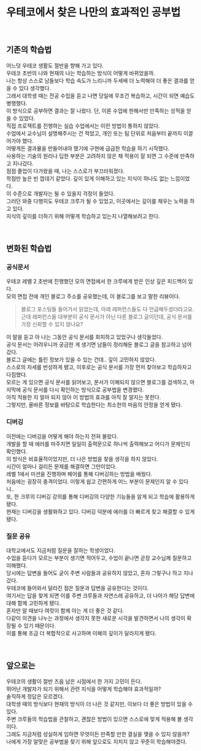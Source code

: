 # 우테코에서 찾은 나만의 효과적인 공부법

<br/>

## 기존의 학습법

어느덧 우테코 생활도 절반을 향해 가고 있다.<br/>
우테코 초반의 나와 현재의 나는 학습하는 방식이 어떻게 바뀌었을까.<br/>
나는 항상 스스로 남들보다 학습 속도가 느리니까 두세배 더 노력해야 더 좋은 결과를 얻을 수 있다 생각했다.<br/>
그래서 대학생 때는 전공 수업을 듣고 나면 당일에 무조건 복습하고, 시간이 되면 예습도 병행했다.<br/>
이 방식으로 공부하면 결과는 잘 나왔다. 단, 이론 수업에 한해서만 만족하는 성적을 얻을 수 있었다.<br/>
직접 프로젝트를 진행하는 실습 수업에서는 이런 방법이 통하지 않았다.<br/>
수업에서 교수님이 설명해주시는 건 적었고, 개인 또는 팀 단위로 처음부터 끝까지 이끌어가야 했다.<br/>
어떻게든 결과물을 만들어내야 했기에 구현에 급급한 학습을 하기 시작했다.<br/>
사용하는 기술의 원리나 딥한 부분은 고려하지 않은 채 적용이 잘 되면 그 수준에 만족하고 지나갔다.<br/>
점점 졸업이 다가왔을 때, 나는 스스로가 부끄러워졌다.<br/>
학점만 높은 빈 껍데기 같았다. 깊이 있게 이해하고 있는 지식이 하나도 없는 느낌이었다.<br/>
이 수준으로 개발자는 될 수 있을지 걱정이 들었다.<br/>
그러던 와중 다행히도 우테코 크루가 될 수 있었고, 이곳에서는 깊이를 채우는 노력을 하고 있다.<br/>
지식의 깊이를 더하기 위해 어떻게 학습하고 있는지 나열해보려고 한다.<br/>

<br/>

## 변화된 학습법

### 공식문서

우테코 레벨 2 초반에 진행했던 모의 면접에서 한 크루에게 받은 인상 깊은 피드백이 있다.<br/>
모의 면접 전에 개인 블로그 주소를 공유했는데, 이 블로그를 보고 말한 리뷰이다.<br/>

> 블로그 포스팅들 들어가서 읽었는데, 아래 레퍼런스들도 다 언급해두셨더라고요.<br/>
근데 레퍼런스들 대부분이 공식 문서가 아닌 다른 블로그 글이던데, 공식 문서를 가장 신뢰할 수 있지 않나요?<br/>

이 말을 듣고 아 나는 그동안 공식 문서를 회피하고 있었구나 생각들었다.<br/>
공식 문서는 어려우니까 궁금한 게 생기면 남들이 정리해둔 블로그 글을 참고하고 넘어갔다.<br/>
블로그 글에는 틀린 정보가 있을 수 있는 건데.. 깊이 고민하지 않았다.<br/>
스스로의 자세를 반성하게 됐고, 이후로는 공식 문서를 가장 먼저 찾아보고 학습하자고 다짐했다.<br/>
모르는 게 있으면 공식 문서를 읽어보고, 문서가 이해되지 않으면 블로그를 검색하고, 마지막에 공식 문서를 다시 확인하는 방식으로 공부법을 변경했다.<br/>
아직 적용한 지 얼마 되지 않아 이 방법의 효과를 아직 잘 알지는 못한다.<br/>
그렇지만, 올바른 정보를 바탕으로 학습한다는 최소한의 마음의 안정을 얻게 됐다.<br/>

### 디버깅

이전에는 디버깅을 어떻게 해야 하는지 전혀 몰랐다.<br/>
개발을 할 때 에러를 마주치면 일일이 출력문으로 하나씩 출력해보고 어디가 문제인지 확인했다.<br/>
이 방식은 비효율적이었지만, 더 나은 방법을 찾을 생각을 하지 않았다.<br/>
시간이 얼마나 걸리든 문제를 해결하면 그만이었다.<br/>
레벨 1에서 미션을 진행하며 페어를 통해 디버깅하는 방법을 배웠다.<br/>
처음에는 굉장히 충격이었다. 이렇게 쉽고 간편하게 어느 부분이 문제인지 알 수 있다니..<br/>
또, 한 크루의 디버깅 강의를 통해 디버깅의 다양한 기능들을 알게 되고 학습에 활용하게 됐다.<br/>
현재는 디버깅을 생활화하고 있다. 디버깅 덕분에 에러를 더 빠르게 찾고 해결할 수 있게 됐다.<br/>

### 질문 공유

대학교에서도 지금처럼 질문을 잘하는 학생이었다.<br/>
수업을 듣다가 모르는 부분이 생기면 적어두고, 수업이 끝나면 곧장 교수님께 질문하고 이해했다.<br/>
당시에는 답변을 들어도 굳이 주변 사람들과 공유하지 않았고, 혼자 그렇구나 하고 지나갔다.<br/>
우테코에 들어와서 달라진 점은 질문과 답변을 공유한다는 것이다.<br/>
여기서는 답을 찾게 되면 이를 주변 크루들과 자연스레 공유하고, 더 나아가 해당 답변에 대해 함께 고민하게 됐다.<br/>
혼자만 알 때보다 여럿이 함께 아는 게 더 좋은 것 같다.<br/>
다같이 의견을 나누는 과정에서 생각지 못한 새로운 시각을 발견하면서 나의 생각이 확장될 수 있기 때문이다.<br/>
이를 통해 조금 더 복합적으로 사고하며 이해의 깊이가 달라지게 됐다.<br/>

<br/>

## 앞으로는

우테코의 생활이 절반 즈음 남은 시점에서 한 가지 고민이 든다.<br/>
뛰어난 개발자가 되기 위해서 관련 지식을 어떻게 학습해야 효과적일까?<br/>
솔직하게 정답은 모르겠다.<br/>
대학생 때의 방식보다 현재의 방식이 더 나은 것 같지만, 이보다 더 좋은 방법이 있을 수 있다.<br/>
주변 크루들의 학습법을 관찰하고, 괜찮은 방법이 있으면 스스로에 맞게 적용해 볼 생각이다.<br/>
그래도 지금처럼 성실하게 임하면 무엇이든 만족할 만한 결실을 맺을 수 있지 않을까?<br/>
나에게 가장 알맞은 공부법을 찾기 위해 앞으로도 지치지 않고 꾸준히 학습해야겠다.<br/>